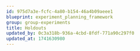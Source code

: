 ```yaml
---
id: 975d7a3e-fcfc-4a80-b154-46a4b09aeee1
blueprint: experiment_planning_framework
group: group-experiments
title: Holdouts
updated_by: 0c3a318b-936a-4cbd-8fdf-771a90c297f0
updated_at: 1741630980
---
```

